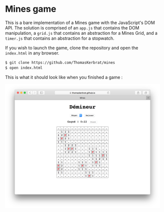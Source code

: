
# Mines game

This is a bare implementation of a Mines game with the JavaScript's DOM API.
The solution is comprised of an `app.js` that contains the DOM manipulation,
a `grid.js` that contains an abstraction for a Mines Grid,
and a `timer.js` that contains an abstraction for a stopwatch.

If you wish to launch the game, clone the repository and open the `index.html` in any browser.

```bash
$ git clone https://github.com/ThomasKerbrat/mines
$ open index.html
```

This is what it should look like when you finished a game :

![A finished Mines grid](docs/finished-mines-grid.png)
